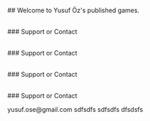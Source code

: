 <p>## Welcome to Yusuf &Ouml;z's published games.</p>
<p></p>
<p></p>
<p><br />### Support or Contact</p><p><br />### Support or Contact</p><p><br />### Support or Contact</p><p><br />### Support or Contact</p>
<p>yusuf.ose@gmail.com
sdfsdfs
sdfsdfs
dfsdsfs</p>
